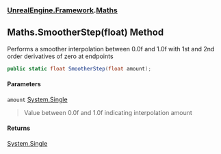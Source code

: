 ### [UnrealEngine.Framework](UnrealEngine_Framework.md 'UnrealEngine.Framework').[Maths](Maths.md 'UnrealEngine.Framework.Maths')
## Maths.SmootherStep(float) Method
Performs a smoother interpolation between 0.0f and 1.0f with 1st and 2nd order derivatives of zero at endpoints  
```csharp
public static float SmootherStep(float amount);
```
#### Parameters
<a name='UnrealEngine_Framework_Maths_SmootherStep(float)_amount'></a>
`amount` [System.Single](https://docs.microsoft.com/en-us/dotnet/api/System.Single 'System.Single')  
>Value between 0.0f and 1.0f indicating interpolation amount
  
#### Returns
[System.Single](https://docs.microsoft.com/en-us/dotnet/api/System.Single 'System.Single')  
